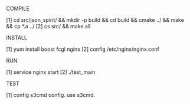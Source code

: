 COMPILE

[1] cd src/json_spirit/ && mkdir -p build && cd build && cmake ../ && make && cp \*.a ../
[2] cs src/ && make all

INSTALL

[1] yum install boost fcgi nginx
[2] config /etc/nginx/nginx.conf

RUN

[1] service nginx  start
[2] ./test_main

TEST

[1] config s3cmd config. use s3cmd. 

